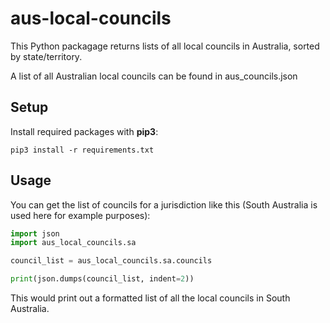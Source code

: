 # aus-local-councils

This Python packagage returns lists of all local councils in Australia, sorted by state/territory.

A list of all Australian local councils can be found in aus_councils.json

## Setup

Install required packages with **pip3**:

`pip3 install -r requirements.txt`

## Usage

You can get the list of councils for a jurisdiction like this (South Australia is used here for example purposes):

```python
import json
import aus_local_councils.sa

council_list = aus_local_councils.sa.councils

print(json.dumps(council_list, indent=2))
```

This would print out a formatted list of all the local councils in South Australia.